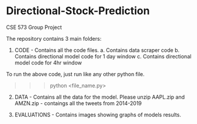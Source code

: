 # Directional-Stock-Prediction
CSE 573 Group Project

The repository contains 3 main folders:

1. CODE - Contains all the code files.
a. Contains data scraper code 
b. Contains directional model code for 1 day window
c. Contains directional model code for 4hr window

To run the above code, just run like any other python file. 
>>> python <file_name.py>

2. DATA - Contains all the data for the model.
Please unzip AAPL.zip and AMZN.zip - contaings all the tweets from 2014-2019

3. EVALUATIONS - Contains images showing graphs of models results.
